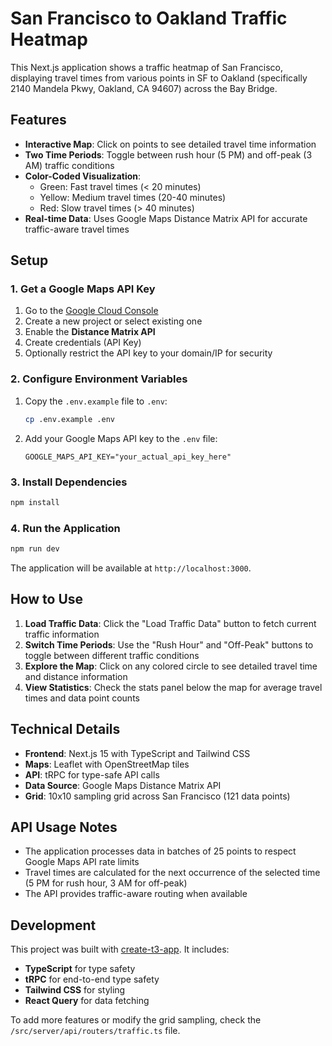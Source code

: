 # San Francisco to Oakland Traffic Heatmap

This Next.js application shows a traffic heatmap of San Francisco, displaying travel times from various points in SF to Oakland (specifically 2140 Mandela Pkwy, Oakland, CA 94607) across the Bay Bridge.

## Features

- **Interactive Map**: Click on points to see detailed travel time information
- **Two Time Periods**: Toggle between rush hour (5 PM) and off-peak (3 AM) traffic conditions
- **Color-Coded Visualization**: 
  - Green: Fast travel times (< 20 minutes)
  - Yellow: Medium travel times (20-40 minutes)  
  - Red: Slow travel times (> 40 minutes)
- **Real-time Data**: Uses Google Maps Distance Matrix API for accurate traffic-aware travel times

## Setup

### 1. Get a Google Maps API Key

1. Go to the [Google Cloud Console](https://console.cloud.google.com/)
2. Create a new project or select existing one
3. Enable the **Distance Matrix API**
4. Create credentials (API Key)
5. Optionally restrict the API key to your domain/IP for security

### 2. Configure Environment Variables

1. Copy the `.env.example` file to `.env`:
   ```bash
   cp .env.example .env
   ```

2. Add your Google Maps API key to the `.env` file:
   ```
   GOOGLE_MAPS_API_KEY="your_actual_api_key_here"
   ```

### 3. Install Dependencies

```bash
npm install
```

### 4. Run the Application

```bash
npm run dev
```

The application will be available at `http://localhost:3000`.

## How to Use

1. **Load Traffic Data**: Click the "Load Traffic Data" button to fetch current traffic information
2. **Switch Time Periods**: Use the "Rush Hour" and "Off-Peak" buttons to toggle between different traffic conditions
3. **Explore the Map**: Click on any colored circle to see detailed travel time and distance information
4. **View Statistics**: Check the stats panel below the map for average travel times and data point counts

## Technical Details

- **Frontend**: Next.js 15 with TypeScript and Tailwind CSS
- **Maps**: Leaflet with OpenStreetMap tiles
- **API**: tRPC for type-safe API calls
- **Data Source**: Google Maps Distance Matrix API
- **Grid**: 10x10 sampling grid across San Francisco (121 data points)

## API Usage Notes

- The application processes data in batches of 25 points to respect Google Maps API rate limits
- Travel times are calculated for the next occurrence of the selected time (5 PM for rush hour, 3 AM for off-peak)
- The API provides traffic-aware routing when available

## Development

This project was built with [create-t3-app](https://create.t3.gg/). It includes:

- **TypeScript** for type safety
- **tRPC** for end-to-end type safety
- **Tailwind CSS** for styling
- **React Query** for data fetching

To add more features or modify the grid sampling, check the `/src/server/api/routers/traffic.ts` file.
